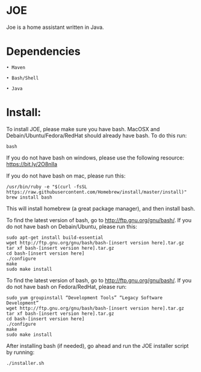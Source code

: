 # JOE
Joe is a home assistant written in Java.

# Dependencies

    • Maven
    
    • Bash/Shell
    
    • Java

# Install:
To install JOE, please make sure you have bash. MacOSX and Debain/Ubuntu/Fedora/RedHat should already have bash. To do this run:
```
bash
```
If you do not have bash on windows, please use the following resource: https://bit.ly/2O8nIIa

If you do not have bash on mac, please run this:
```
/usr/bin/ruby -e "$(curl -fsSL https://raw.githubusercontent.com/Homebrew/install/master/install)"
brew install bash
```
This will install homebrew (a great package manager), and then install bash.

To find the latest version of bash, go to http://ftp.gnu.org/gnu/bash/. If you do not have bash on Debain/Ubuntu, please run this:
```
sudo apt-get install build-essential
wget http://ftp.gnu.org/gnu/bash/bash-[insert version here].tar.gz
tar xf bash-[insert version here].tar.gz
cd bash-[insert version here]
./configure
make
sudo make install
```

To find the latest version of bash, go to http://ftp.gnu.org/gnu/bash/. If you do not have bash on Fedora/RedHat, please run:
```
sudo yum groupinstall “Development Tools” “Legacy Software Development”
wget http://ftp.gnu.org/gnu/bash/bash-[insert version here].tar.gz
tar xf bash-[insert version here].tar.gz
cd bash-[insert version here]
./configure
make
sudo make install
```

After installing bash (if needed), go ahead and run the JOE installer script by running:
```
./installer.sh
